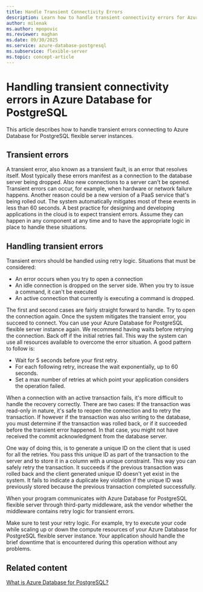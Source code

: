 ```yaml
---
title: Handle Transient Connectivity Errors
description: Learn how to handle transient connectivity errors for Azure Database for PostgreSQL flexible server instances.
author: milenak
ms.author: mpopovic
ms.reviewer: maghan
ms.date: 09/30/2025
ms.service: azure-database-postgresql
ms.subservice: flexible-server
ms.topic: concept-article
---
```


# Handling transient connectivity errors in Azure Database for PostgreSQL 

This article describes how to handle transient errors connecting to Azure Database for PostgreSQL flexible server instances.

## Transient errors

A transient error, also known as a transient fault, is an error that resolves itself. Most typically these errors manifest as a connection to the database server being dropped. Also new connections to a server can't be opened. Transient errors can occur, for example, when hardware or network failure happens. Another reason could be a new version of a PaaS service that's being rolled out. The system automatically mitigates most of these events in less than 60 seconds. A best practice for designing and developing applications in the cloud is to expect transient errors. Assume they can happen in any component at any time and to have the appropriate logic in place to handle these situations.

## Handling transient errors

Transient errors should be handled using retry logic. Situations that must be considered:

- An error occurs when you try to open a connection
- An idle connection is dropped on the server side. When you try to issue a command, it can't be executed
- An active connection that currently is executing a command is dropped.

The first and second cases are fairly straight forward to handle. Try to open the connection again. Once the system mitigates the transient error, you succeed to connect. You can use your Azure Database for PostgreSQL flexible server instance again. We recommend having waits before retrying the connection. Back off if the initial retries fail. This way the system can use all resources available to overcome the error situation. A good pattern to follow is:

- Wait for 5 seconds before your first retry.
- For each following retry, increase the wait exponentially, up to 60 seconds.
- Set a max number of retries at which point your application considers the operation failed.

When a connection with an active transaction fails, it's more difficult to handle the recovery correctly. There are two cases: If the transaction was read-only in nature, it's safe to reopen the connection and to retry the transaction. If however if the transaction was also writing to the database, you must determine if the transaction was rolled back, or if it succeeded before the transient error happened. In that case, you might not have received the commit acknowledgment from the database server.

One way of doing this, is to generate a unique ID on the client that is used for all the retries. You pass this unique ID as part of the transaction to the server and to store it in a column with a unique constraint. This way you can safely retry the transaction. It succeeds if the previous transaction was rolled back and the client generated unique ID doesn't yet exist in the system. It fails to indicate a duplicate key violation if the unique ID was previously stored because the previous transaction completed successfully.

When your program communicates with Azure Database for PostgreSQL flexible server through third-party middleware, ask the vendor whether the middleware contains retry logic for transient errors.

Make sure to test your retry logic. For example, try to execute your code while scaling up or down the compute resources of your Azure Database for PostgreSQL flexible server instance. Your application should handle the brief downtime that is encountered during this operation without any problems.

## Related content

[What is Azure Database for PostgreSQL?](overview.md)
